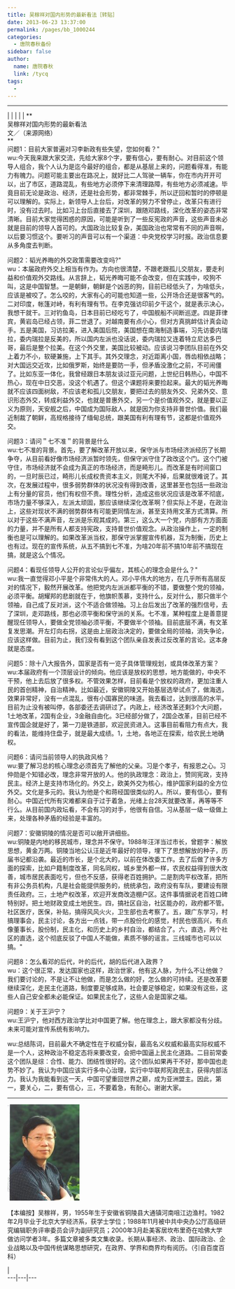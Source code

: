 ```yaml
---
title: 吴稼祥对国内形势的最新看法［转贴］
date: 2013-06-23 13:37:00
permalink: /pages/bb_1000244
categories: 
  - 唐院春秋备份
sidebar: false
author: 
  name: 唐院春秋
  link: /tycq
tags: 
  - 
---
```


* * *

  
|  |  |  |  |  **  
吴稼祥对国内形势的最新看法  
文／（来源网络）  
**  
问题1：目前大家普遍对习李新政有些失望，您如何看？"  
wu:今天我来跟大家交流，先给大家8个字，要有信心，要有耐心。对目前这个领导人组合，我个人认为是迄今最好的组合，都是从基层上来的，问题看得准，有能力有魄力。问题可能主要出在路况上，就好比二人驾驶一辆车，你在市内开开可以，出了市区，道路混乱，有些地方必须停下来清理路障，有些地方必须减速。毕竟目前无论是政治、经济，还是社会形势，都非常棘手，所以迂回和暂时的停顿是可以理解的。实际上，新领导人上台后，对改革的努力不曾停止，改革只有进行时，没有过去时。比如习上台后直接去了深圳，跟随邓路线，深化改革的姿态非常清晰。目前大家觉得困惑的原因，可能是听到了一些反宪政的声音，这些声音未必就是目前的领导人首可的。大国政治比较复杂，美国政治也常常有不同的声音啊，以后要习惯这个。要听习的声音可以有一个渠道：中央党校学习时报。政治信息要从多角度去判断。  
  
问题2：韬光养晦的外交政策需要改变吗?"  
wu：本届政府外交上相当有作为。方向也很清楚，不跟老跟孤儿交朋友，要走利益和价值观外交路线。从言辞上，韬光养晦可能不会改变，但在实践中，咬狗不叫，这是中国智慧。一是朝鲜，朝鲜是个凶恶的狗，目前已经低头了，为啥低头，应该是被咬了。怎么咬的，大家有心的可能也知道一些，公开场合还是很客气的。二对印度，帐篷对峙，有利有理有节。在李克强访印前夕干这个，就是表示决心，我想干就干。三对钓鱼岛，日本目前已经吃亏了，中国舰船不间断巡逻。四是菲律宾，黄岩岛已经占领，菲二世退了。对越南要有点小心，但对方真挑衅估计真会动手。五是美国，习访拉美，进入美国后院，美国想在南海制造事端，习先访委内瑞拉，委内瑞拉是反美的，所以国内左派也没话说，委内瑞拉又连着特立尼达多巴哥，最后是整个拉美。在这个外交里，美国比较被动。应该说习李团队目前在外交上着力不小，软硬兼施，上下其手。其外交理念，对近距离小国，唇齿相依战略；对大国远交近攻，比如俄罗斯，始终是要防一手，但矛盾没激化之前，不可闹僵了。比如东亚一体化，我曾经跟日本朋友谈过亚元问题，上世纪日韩热心，中国不热心，现在中日交恶，没这个机遇了。但这个课题将来要捡起来。最大的韬光养晦就不应该四面树敌，不应该老和孤儿交朋友，要把过去的朋友外交、兄弟外交、意识形态外交，转成利益外交，也就是普惠外交，另一个是价值观外交，就是要以正义为原则，天安舰之后，中国成为国际敌人，就是因为你支持非普世价值。我们最近制裁了朝鲜，高规格接待了缅甸总统，跟美国有利有理有节，这都是价值观外交。  
  
问题3：请问＂七不准＂的背景是什么  
wu:七不准的背景。首先，要了解改革开放以来，保守派与市场经济派经历了长期争夺，从目前看好像市场经济派暂时领先，但保守派守住了政改这个门。这个门被守住，市场经济就不会成为真正的市场经济，而是畸形儿。而改革是有时间窗口的，一旦时辰已过，畸形儿长成权贵资本主义，则尾大不掉，后果就很难说了。其次，在发展过程中，很多弱势群体的状况没有得到改善，这里甚至也包括一些政治上有分量的官员，他们有权但不贵。理性分析，造成这些状况应该是改革不彻底，市场力量不够深入，左派太顽固，那应该继续深化改革啊？但实际上不是，在政治上，这些对现状不满的弱势群体有可能更同情左派，甚至支持用文革方式清算。所以对于这些不满声音，左派是乐观其成的。第三，这么大一个党，内部有方方面面的力量，并不是所有人都支持宪政，支持普世价值观念。从政治操作上，一定的制衡也是可以理解的。如果改革派当权，那保守派掌握宣传机器，互为制衡，历史上也有过。现在的宣传系统，从五不搞到七不准，为啥20年前不搞10年前不搞现在搞，就是这么个情况。  
  
问题4：看现任领导人公开的言论似乎偏左，其核心的理念会是什么？"  
wu:我一直觉得邓小平是个非常伟大的人。邓小平伟大的地方，在几乎所有高层反对的情况下，毅然开展改革。他把党内左派派都平衡的不错，要做整个党的领袖，必须平衡。胡耀邦的悲剧就在于，他旗帜羡慕，支持什么，反对什么，那只做半个领袖，自己成了反对派，这个不适合做领袖。习上台后发出了改革的强烈信号，去了深圳，走邓路线，那也必须平衡和保守派的关系。七不准，某种程度上是善意提醒现任领导人，要做全党领袖必须平衡，不要做半个领袖。目前底层不满，有文革复发思潮。开左灯向右拐，这是由上层政治决定的，要做全局的领袖，消失争论，应该这样做。目前为止，我们没有看到这个团队亲自发表过反改革的言论。这本身就是态度。  
  
问题5：除十八大报告外，国家是否有一览子具体管理规划，或具体改革方案？  
wu:本届政府有一个顶层设计的倾向。他应该是放权的思想，地方能做的，中央不干预，他上去后放了很多权。不管效果怎样，目前看是个放权的政府，更加注重人民的首创精神，自治精神。比如最近，安徽铜陵又开始基层选举试点了，做海选，效果非常好，没有一点混乱，很有小国寡民的味道。我去看过，达到很高的水平。目前为止没有被叫停，各部委还去调研过了。内政上，经济改革还剩3个大问题，1土地改革，2国有企业，3金融自由化。3已经部分做了，2国企改革，目前已经不宣传国企就是好了，第一刀是铁道部，欢迎民资进入。这事目前看阻力有点大，我的看法，能维持住盘子，就是最大成绩。1，土地，各地正在探索，给农民土地确权。  
  
问题6：请问当前领导人的执政风格？  
wu:要了解习总的核心理念必须首先了解他的父亲。习是个孝子，有报恩之心。习仲勋是个知错必改，理念非常开放的人。他的执政理念：政治上，赞同宪政，支持民主。经济上是支持市场化的。外交上，欧美外交为核心，维护国家利益的全方位外交。文化是多元的。我认为他是个和蒋经国很类似的人。所以，要有信心，要有耐心。中国近代所有灾难都来自于过于着急，光绪上台28天就要改革，再等等不行么。从目前国内政坛看，不会有习的对手，他很有自信。习从基层一级一级做上来，处理各种矛盾的经验是丰富的。  
  
问题7：安徽铜陵的情况是否可以敞开讲细些。  
wu:铜陵是内地的移民城市，理念并不保守。1988年汪洋当过市长，曾题字：解放思想，黄金万两。铜陵当地公认汪是近年最好的领导，埋下了思想解放的种子，历届书记都沿袭。最近的市长，是个北大的，以前在体改委工作。去了后做了许多方面的探索，比如户籍制度改革，同名同权，城乡里外都一样，农民权益得到很大改善，城市居民表面吃亏，但也不反感，获得老百姓拥护。二是割肉平权改革，把所有非公务员机构，凡是社会能提供服务的，统统承包，政府没有车队，要建设有限责任政府。三，土地产权改革，欢迎开发商改造棚户区。这件事情据说老百姓口碑特别好。把土地财政变成土地民生。四，搞社区自治，社区能办的，政府都不管。社区医疗，医保，补贴，搞得风风火火，卫生部也去考察了。五，跟广东学习，村搞理事会，民主讨论，各方出一点钱，带一点股份化的感觉，村民也很高兴，有点像董事长，股份制，民主化，和历史上的乡村自治，都结合了。六，直选，两个社区的直选，这个彻底反驳了中国人不能做，素质不够的谣言。三线城市也可以以搞。"  
  
问题8：怎么看邓的后代，叶的后代，胡的后代进入政界？  
wu：这个很正常，发达国家也这样，政治世家，他有这人脉，为什么不让他做？我们要讨论的，不是让不让他做，而是怎么做的好，怎么做的可持续。还是改革要继续深化，走民主化道路，制度要足够成熟，社会要足够稳定，如果没有这些，这些人自己安全都未必能保证。如果民主化了，这些人会是国家之福。  
  
问题9：关于王沪宁？  
wu:王沪宁，他对西方政治学比对中国更了解。他在理念上，跟大家都没有分歧。未来可能对宣传系统有影响力。  
  
wu:总结陈词，目前最大不确定性在于权威分裂，最高名义权威和最高实际权威不是一个人，这种政治不稳定态将来要改变，会把中国逼上民主化道路。二目前常委这个团队是综：合性、能力、团结性很好的。这个团队如果再干不好，那中国也走势不妙了。我认为中国应该实行多中心治理，实行中华联邦宪政民主，获得内部活力。我认为我能看到这一天，中国可望重回世界之巅，成为亚洲盟主。因此，第一，要关心，二，要有信心，三，不要着急，有耐心。谢谢大家。  

* * *

  

![](/pic/img2.ph.126.net_-6pzkfiMinKXax7UClkrnA==_2852467414085791160.jpg)

【本编按】吴稼祥，男，1955年生于安徽省铜陵县大通镇河南咀江边渔村。1982年2月毕业于北京大学经济系，获学士学位；1988年11月被中共中央办公厅高级研究编辑职务评审委员会评为副研究员；2000年3月赴美客居坎布里奇在哈佛大学做访问学者3年。多篇文章被多类文集收录。长期从事经济、政治、国际政治、企业战略以及中国传统谋略思想研究，在政界、学界和商界均有阅历。（引自百度百科）  
  
|  
---|---|---